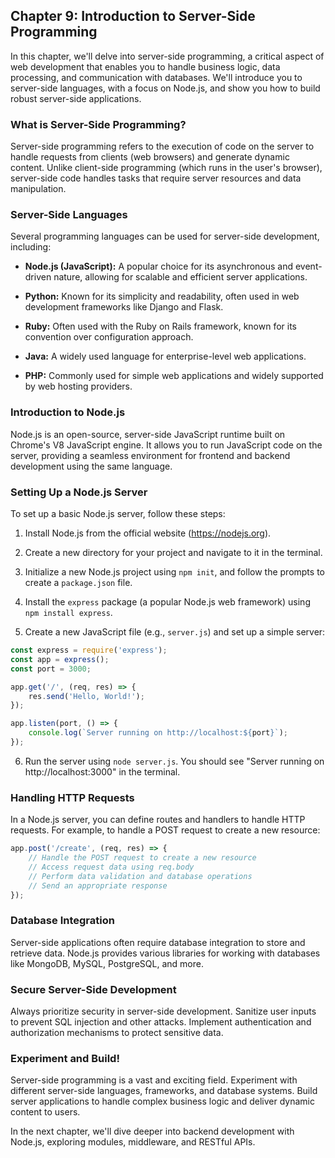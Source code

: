 ## Chapter 9: Introduction to Server-Side Programming

In this chapter, we'll delve into server-side programming, a critical aspect of web development that enables you to handle business logic, data processing, and communication with databases. We'll introduce you to server-side languages, with a focus on Node.js, and show you how to build robust server-side applications.

### What is Server-Side Programming?

Server-side programming refers to the execution of code on the server to handle requests from clients (web browsers) and generate dynamic content. Unlike client-side programming (which runs in the user's browser), server-side code handles tasks that require server resources and data manipulation.

### Server-Side Languages

Several programming languages can be used for server-side development, including:

- **Node.js (JavaScript):** A popular choice for its asynchronous and event-driven nature, allowing for scalable and efficient server applications.

- **Python:** Known for its simplicity and readability, often used in web development frameworks like Django and Flask.

- **Ruby:** Often used with the Ruby on Rails framework, known for its convention over configuration approach.

- **Java:** A widely used language for enterprise-level web applications.

- **PHP:** Commonly used for simple web applications and widely supported by web hosting providers.

### Introduction to Node.js

Node.js is an open-source, server-side JavaScript runtime built on Chrome's V8 JavaScript engine. It allows you to run JavaScript code on the server, providing a seamless environment for frontend and backend development using the same language.

### Setting Up a Node.js Server

To set up a basic Node.js server, follow these steps:

1. Install Node.js from the official website (https://nodejs.org).

2. Create a new directory for your project and navigate to it in the terminal.

3. Initialize a new Node.js project using `npm init`, and follow the prompts to create a `package.json` file.

4. Install the `express` package (a popular Node.js web framework) using `npm install express`.

5. Create a new JavaScript file (e.g., `server.js`) and set up a simple server:

```javascript
const express = require('express');
const app = express();
const port = 3000;

app.get('/', (req, res) => {
    res.send('Hello, World!');
});

app.listen(port, () => {
    console.log(`Server running on http://localhost:${port}`);
});
```

6. Run the server using `node server.js`. You should see "Server running on http://localhost:3000" in the terminal.

### Handling HTTP Requests

In a Node.js server, you can define routes and handlers to handle HTTP requests. For example, to handle a POST request to create a new resource:

```javascript
app.post('/create', (req, res) => {
    // Handle the POST request to create a new resource
    // Access request data using req.body
    // Perform data validation and database operations
    // Send an appropriate response
});
```

### Database Integration

Server-side applications often require database integration to store and retrieve data. Node.js provides various libraries for working with databases like MongoDB, MySQL, PostgreSQL, and more.

### Secure Server-Side Development

Always prioritize security in server-side development. Sanitize user inputs to prevent SQL injection and other attacks. Implement authentication and authorization mechanisms to protect sensitive data.

### Experiment and Build!

Server-side programming is a vast and exciting field. Experiment with different server-side languages, frameworks, and database systems. Build server applications to handle complex business logic and deliver dynamic content to users.

In the next chapter, we'll dive deeper into backend development with Node.js, exploring modules, middleware, and RESTful APIs.